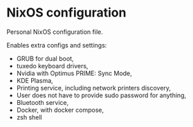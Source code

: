 # NixOS configuration

Personal NixOS configuration file.

Enables extra configs and settings:
- GRUB for dual boot,
- tuxedo keyboard drivers,
- Nvidia with Optimus PRIME: Sync Mode,
- KDE Plasma,
- Printing service, including network printers discovery,
- User does not have to provide sudo password for anything,
- Bluetooth service,
- Docker, with docker compose,
- zsh shell



